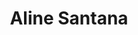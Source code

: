 ---
layout: post
title: "Aline Santana"
tags: artesa
foto: ""
nome: "Aline Santana Gomes"
numero: 81996347268
instagram: ""
email: ""
---